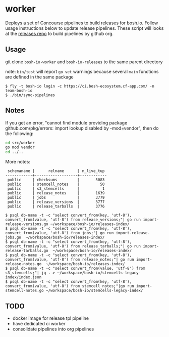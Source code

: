 # worker
Deploys a set of Concourse pipelines to build releases for bosh.io. Follow usage instructions below to update release pipelines. These script will looks at the [releases repo](https://github.com/cloudfoundry/bosh-io-releases) to build pipelines by github org.

## Usage

git clone `bosh-io-worker` and `bosh-io-releases` to the same parent directory

note: `bin/test` will report `go vet` warnings because several `main` functions
are defined in the same package

```
$ fly -t bosh-io login -c https://ci.bosh-ecosystem.cf-app.com/ -n team-bosh-io
$ ./bin/sync-pipelines
```

## Notes

If you get an error, "cannot find module providing package github.com/pkg/errors: import lookup disabled by -mod=vendor", then do the following:

```bash
cd src/worker
go mod vendor
cd ../..
```

More notes:

```
 schemaname |      relname      | n_live_tup
------------+-------------------+------------
 public     | checksums         |       5083
 public     | stemcell_notes    |         50
 public     | s3_stemcells      |          1
 public     | release_notes     |       1639
 public     | jobs              |       3779
 public     | release_versions  |       3777
 public     | release_tarballs  |       3776
```

```
$ psql db-name -t -c "select convert_from(key, 'utf-8'), convert_from(value, 'utf-8') from release_versions;"| go run import-release-versions.go ~/workspace/bosh-io/releases-index/
$ psql db-name -t -c "select convert_from(key, 'utf-8'), convert_from(value, 'utf-8') from jobs;"| go run import-release-jobs.go  ~/workspace/bosh-io/releases-index/
$ psql db-name -t -c "select convert_from(key, 'utf-8'), convert_from(value, 'utf-8') from release_tarballs;"| go run import-release-tarballs.go  ~/workspace/bosh-io/releases-index/
$ psql db-name -t -c "select convert_from(key, 'utf-8'), convert_from(value, 'utf-8') from release_notes;"| go run import-release-notes.go  ~/workspace/bosh-io/releases-index/
$ psql db-name -t -c "select convert_from(value, 'utf-8') from s3_stemcells;"| jq . > ~/workspace/bosh-io/stemcells-legacy-index/index.json
$ psql db-name -t -c "select convert_from(key, 'utf-8'), convert_from(value, 'utf-8') from stemcell_notes;"|go run import-stemcell-notes.go ~/workspace/bosh-io/stemcells-legacy-index/
```

## TODO

- docker image for release tpl pipeline
- have dedicated ci worker
- consolidate pipelines into org pipelines

